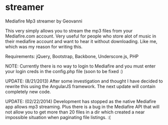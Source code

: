 streamer
========

Mediafire Mp3 streamer by Geovanni

This very simply allows you to stream the mp3 files from your Mediafire.com account. Very useful for people who store alot of music in their mediafire account and want to hear it without downloading. Like me, which was my reason for writing this.

Requirements:
	jQuery, Bootstrap, Backbone, Underscore.js, PHP

NOTE: Currently there is no way to login to Mediafire and you must enter your login creds in the config.php file (soon to be fixed :)

UPDATE: (8/21/2013) After some investigation and thought I have decided to rewrite this using the AngularJS framework. The next update will contain completely new code. 

UPDATE: (02/22/2014) Development has stopped as the native Mediafire app allows mp3 streaming. Plus there is a bug in the Mediafire API that will not allow you to get more than 20 files in a dir which created a near impossible situation when paginating file listings. :(
